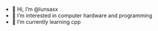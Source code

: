 - 👋 Hi, I’m @lunsasx
- 👀 I’m interested in computer hardware and programming
- 🌱 I’m currently learning cpp



<!---
lunsasx/lunsasx is a ✨ special ✨ repository because its `README.md` (this file) appears on your GitHub profile.
You can click the Preview link to take a look at your changes.
--->
